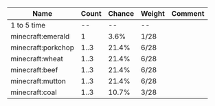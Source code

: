 | Name               | Count | Chance | Weight | Comment |
| ------------------ | ----- | ------ | ------ | ------- |
| 1 to 5 time        |    -- |     -- |     -- |         |
| minecraft:emerald  |     1 |   3.6% |   1/28 |         |
| minecraft:porkchop |  1..3 |  21.4% |   6/28 |         |
| minecraft:wheat    |  1..3 |  21.4% |   6/28 |         |
| minecraft:beef     |  1..3 |  21.4% |   6/28 |         |
| minecraft:mutton   |  1..3 |  21.4% |   6/28 |         |
| minecraft:coal     |  1..3 |  10.7% |   3/28 |         |
